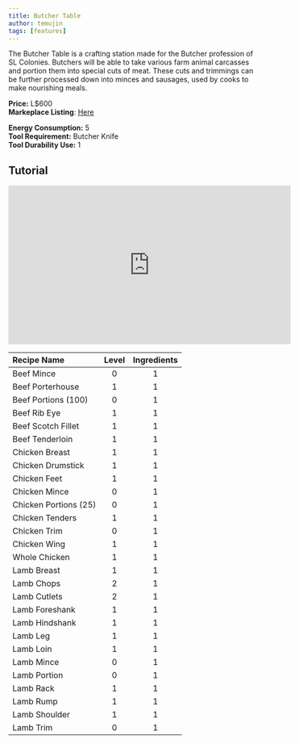 ```yaml
---
title: Butcher Table
author: temujin
tags: [features]
---
```

The Butcher Table is a crafting station made for the Butcher profession of SL Colonies. Butchers will be able to take various farm animal carcasses and portion them into special cuts of meat. These cuts and trimmings can be further processed down into minces and sausages, used by cooks to make nourishing meals.

**Price:** L$600<br>
**Markeplace Listing**: [Here](https://marketplace.secondlife.com/p/SLC-Craftables-Butcher-Table/20794241)<br>

**Energy Consumption:** 5<br>
**Tool Requirement:** Butcher Knife<br>
**Tool Durability Use:** 1

## Tutorial
<iframe width="560" height="315" src="https://www.youtube.com/embed/Hq2_vf60ejA" frameborder="0" allow="accelerometer; autoplay; clipboard-write; encrypted-media; gyroscope; picture-in-picture" allowfullscreen></iframe>

| Recipe Name           | Level | Ingredients |
|:----------------------|:-----:|:-----------:|
| Beef Mince            |   0   |     1       |
| Beef Porterhouse      |   1   |     1       |
| Beef Portions (100)   |   0   |     1       |
| Beef Rib Eye          |   1   |     1       |
| Beef Scotch Fillet    |   1   |     1       |
| Beef Tenderloin       |   1   |     1       |
| Chicken Breast        |   1   |     1       |
| Chicken Drumstick     |   1   |     1       |
| Chicken Feet          |   1   |     1       |
| Chicken Mince         |   0   |     1       |
| Chicken Portions (25) |   0   |     1       |
| Chicken Tenders       |   1   |     1       |
| Chicken Trim          |   0   |     1       |
| Chicken Wing          |   1   |     1       |
| Whole Chicken         |   1   |     1       |
| Lamb Breast           |   1   |     1       |
| Lamb Chops            |   2   |     1       |
| Lamb Cutlets          |   2   |     1       |
| Lamb Foreshank        |   1   |     1       |
| Lamb Hindshank        |   1   |     1       |
| Lamb Leg              |   1   |     1       |
| Lamb Loin             |   1   |     1       |
| Lamb Mince            |   0   |     1       |
| Lamb Portion          |   0   |     1       |
| Lamb Rack             |   1   |     1       |
| Lamb Rump             |   1   |     1       |
| Lamb Shoulder         |   1   |     1       |
| Lamb Trim             |   0   |     1       |
